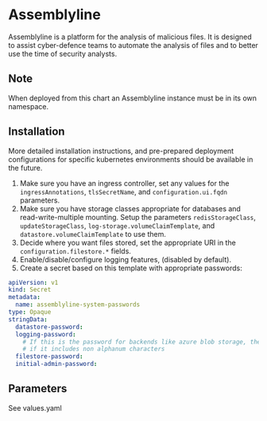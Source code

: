 Assemblyline
============

Assemblyline is a platform for the analysis of malicious files. It is designed 
to assist cyber-defence teams to automate the analysis of files and to better 
use the time of security analysts. 

Note
----

When deployed from this chart an Assemblyline instance must be in its own namespace.

Installation
------------

More detailed installation instructions, and pre-prepared deployment configurations 
for specific kubernetes environments should be available in the future.

1. Make sure you have an ingress controller, set any values for the
   `ingressAnnotations`, `tlsSecretName`, and `configuration.ui.fqdn` parameters.
2. Make sure you have storage classes appropriate for databases and 
   read-write-multiple mounting. Setup the parameters `redisStorageClass`,
   `updateStorageClass`, `log-storage.volumeClaimTemplate`,
   and `datastore.volumeClaimTemplate` to use them.
3. Decide where you want files stored, set the appropriate URI in 
   the `configuration.filestore.*` fields.
4. Enable/disable/configure logging features, (disabled by default).
5. Create a secret based on this template with appropriate passwords:

```yaml
apiVersion: v1
kind: Secret
metadata:
  name: assemblyline-system-passwords
type: Opaque
stringData:
  datastore-password:
  logging-password:
    # If this is the password for backends like azure blob storage, the password may need to be url encoded
    # if it includes non alphanum characters
  filestore-password:
  initial-admin-password:
```

Parameters
----------

See values.yaml
